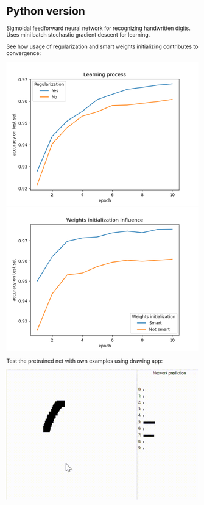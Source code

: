 # Python version

Sigmoidal feedforward neural network for recognizing handwritten digits. Uses mini batch stochastic gradient descent for learning.

See how usage of regularization and smart weights initializing contributes to convergence:

<p float="left">
  <img src="learn_process.png"/>
  <img src="weights_init.png"/>
</p>

Test the pretrained net with own examples using drawing app:

![Alt Text](python_drawing_app.gif)
